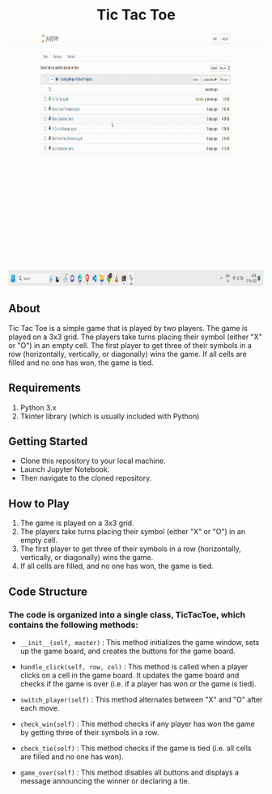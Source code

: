 <h1 align="center">Tic Tac Toe</h1>

<div align="center">
<img src="https://github.com/CodeStudio-Content/Python-Project-Video/blob/main/tic%20tack%20toe.gif"  width="800" height="500">
   


   
  </video>
  
  </div>

## About

Tic Tac Toe is a simple game that is played by two players. The game is played on a 3x3 grid. The players take turns placing their symbol (either "X" or "O") in an empty cell. The first player to get three of their symbols in a row (horizontally, vertically, or diagonally) wins the game. If all cells are filled and no one has won, the game is tied.

## Requirements

1. Python 3.x
2. Tkinter library (which is usually included with Python)

## Getting Started

* Clone this repository to your local machine.
* Launch Jupyter Notebook.
* Then navigate to the cloned repository.

## How to Play

1. The game is played on a 3x3 grid.
2. The players take turns placing their symbol (either "X" or "O") in an empty cell.
3. The first player to get three of their symbols in a row (horizontally, vertically, or diagonally) wins the game.
4. If all cells are filled, and no one has won, the game is tied.

## Code Structure

###  The code is organized into a single class, TicTacToe, which contains the following methods:

* `__init__(self, master)` : This method initializes the game window, sets up the game board, and creates the buttons for the game board.

* `handle_click(self, row, col)` : This method is called when a player clicks on a cell in the game board. It updates the game board and checks if the game is over (i.e. if a player has won or the game is tied).

* `switch_player(self)` : This method alternates between "X" and "O" after each move.

* `check_win(self)` : This method checks if any player has won the game by getting three of their symbols in a row.

* `check_tie(self)` : This method checks if the game is tied (i.e. all cells are filled and no one has won).

* `game_over(self)` : This method disables all buttons and displays a message announcing the winner or declaring a tie.
